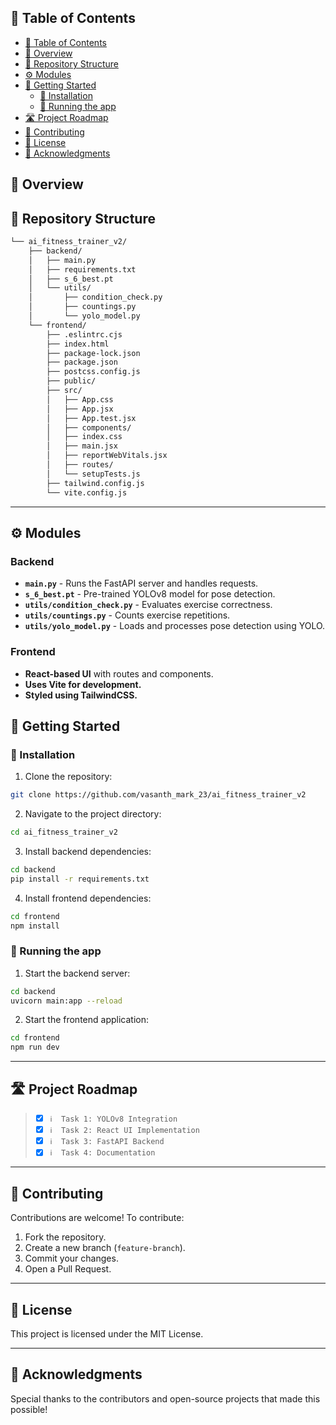 ## 📖 Table of Contents

- [📖 Table of Contents](#-table-of-contents)
- [📍 Overview](#-overview)
- [📂 Repository Structure](#-repository-structure)
- [⚙️ Modules](#modules)
- [🚀 Getting Started](#-getting-started)
  - [🔧 Installation](#-installation)
  - [🤖 Running the app](#-running-the-app)
- [🛣 Project Roadmap](#-project-roadmap)
- [🤝 Contributing](#-contributing)
- [📄 License](#-license)
- [👏 Acknowledgments](#-acknowledgments)

## 📍 Overview



## 📂 Repository Structure

```sh
└── ai_fitness_trainer_v2/
    ├── backend/
    │   ├── main.py
    │   ├── requirements.txt
    │   ├── s_6_best.pt
    │   └── utils/
    │       ├── condition_check.py
    │       ├── countings.py
    │       └── yolo_model.py
    └── frontend/
        ├── .eslintrc.cjs
        ├── index.html
        ├── package-lock.json
        ├── package.json
        ├── postcss.config.js
        ├── public/
        ├── src/
        │   ├── App.css
        │   ├── App.jsx
        │   ├── App.test.jsx
        │   ├── components/
        │   ├── index.css
        │   ├── main.jsx
        │   ├── reportWebVitals.jsx
        │   ├── routes/
        │   └── setupTests.js
        ├── tailwind.config.js
        └── vite.config.js
```

---

## ⚙️ Modules

### Backend

- **`main.py`** - Runs the FastAPI server and handles requests.
- **`s_6_best.pt`** - Pre-trained YOLOv8 model for pose detection.
- **`utils/condition_check.py`** - Evaluates exercise correctness.
- **`utils/countings.py`** - Counts exercise repetitions.
- **`utils/yolo_model.py`** - Loads and processes pose detection using YOLO.

### Frontend

- **React-based UI** with routes and components.
- **Uses Vite for development.**
- **Styled using TailwindCSS.**

## 🚀 Getting Started

### 🔧 Installation

1. Clone the repository:

```sh
git clone https://github.com/vasanth_mark_23/ai_fitness_trainer_v2
```

2. Navigate to the project directory:

```sh
cd ai_fitness_trainer_v2
```

3. Install backend dependencies:

```sh
cd backend
pip install -r requirements.txt
```

4. Install frontend dependencies:

```sh
cd frontend
npm install
```

### 🤖 Running the app

1. Start the backend server:

```sh
cd backend
uvicorn main:app --reload
```

2. Start the frontend application:

```sh
cd frontend
npm run dev
```

---

## 🛣 Project Roadmap

> - [X] `ℹ️  Task 1: YOLOv8 Integration`
> - [X] `ℹ️  Task 2: React UI Implementation`
> - [X] `ℹ️  Task 3: FastAPI Backend`
> - [X] `ℹ️  Task 4: Documentation`

---

## 🤝 Contributing

Contributions are welcome! To contribute:
1. Fork the repository.
2. Create a new branch (`feature-branch`).
3. Commit your changes.
4. Open a Pull Request.

---

## 📄 License

This project is licensed under the MIT License.

---

## 👏 Acknowledgments

Special thanks to the contributors and open-source projects that made this possible!